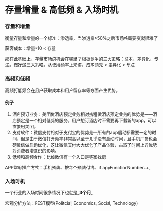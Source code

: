 # 存量增量 & 高低频 & 入场时机

### 存量和增量

衡量存量和增量的一个标准：渗透率，当渗透率&gt;50%之后市场格局要变就很难了

获客成本：增量\*10 &lt; 存量

那在此基础上，存量市场的机会在哪里？根据竞争的三大策略：成本，差异化，专注。做好这三大策略。从使用频率上来讲，成本领先 &gt; 差异化 &gt; 专注

### 高频和低频

高频打低频会在用户获取成本和用户留存率等方面产生优势。

#### 例子

1. 酒店预订业务：美团做酒店预定业务相对携程做酒店预定业务的优势是——酒店预定是一个相对低频的服务，用户想订酒店时不需要再下载新的app，可以直接用美团。
2. 支付软件：微信支付相对于支付宝的优势是—所有的app启动都需要一定的时间，但是由于微信打开频率非常高以至于几乎没有启动时间，且手机厂商也会磅微信做启动优化，这让微信支付大大优化了产品体验，占取了时间上的优势对消费者潜意识的影响。
3. 低频和高频合作：比如微信有一个入口是链家找房

APP常用推广方式：手机预装。按每个预装付钱。if appFunctionNumber++, 

### 入场时机

一个行业的入场时间很多情况下也就是_**3个月**_

宏观分析方法：PEST模型\(Politcial, Economics, Social, Technology\)



